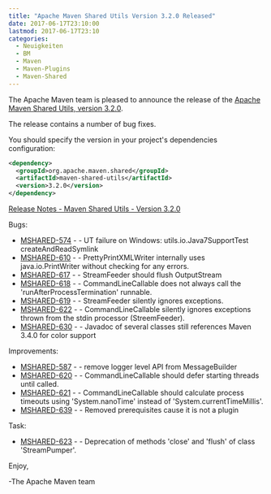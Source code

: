 ```yaml
---
title: "Apache Maven Shared Utils Version 3.2.0 Released"
date: 2017-06-17T23:10:00
lastmod: 2017-06-17T23:10
categories:
  - Neuigkeiten
  - BM
  - Maven
  - Maven-Plugins
  - Maven-Shared
---
```

The Apache Maven team is pleased to announce the release of the [Apache
Maven Shared Utils, version 3.2.0](https://maven.apache.org/shared/maven-shared-utils/).

The release contains a number of bug fixes.

You should specify the version in your project's dependencies configuration:

```xml
<dependency>
  <groupId>org.apache.maven.shared</groupId>
  <artifactId>maven-shared-utils</artifactId>
  <version>3.2.0</version>
</dependency>
```

<!-- more -->

[Release Notes - Maven Shared Utils - Version 3.2.0](https://issues.apache.org/jira/secure/ReleaseNote.jspa?projectId=12317922&version=12338026)

Bugs:

 * [MSHARED-574](https://issues.apache.org/jira/browse/MSHARED-574) - - UT failure on Windows: utils.io.Java7SupportTest createAndReadSymlink
 * [MSHARED-610](https://issues.apache.org/jira/browse/MSHARED-610) - - PrettyPrintXMLWriter internally uses java.io.PrintWriter without checking for any errors.
 * [MSHARED-617](https://issues.apache.org/jira/browse/MSHARED-617) - - StreamFeeder should flush OutputStream
 * [MSHARED-618](https://issues.apache.org/jira/browse/MSHARED-618) - - CommandLineCallable does not always call the 'runAfterProcessTermination' runnable.
 * [MSHARED-619](https://issues.apache.org/jira/browse/MSHARED-619) - - StreamFeeder silently ignores exceptions.
 * [MSHARED-622](https://issues.apache.org/jira/browse/MSHARED-622) - - CommandLineCallable silently ignores exceptions thrown from the stdin processor (StreemFeeder).
 * [MSHARED-630](https://issues.apache.org/jira/browse/MSHARED-630) - - Javadoc of several classes still references Maven 3.4.0 for color support

Improvements:

 * [MSHARED-587](https://issues.apache.org/jira/browse/MSHARED-587) - - remove logger level API from MessageBuilder
 * [MSHARED-620](https://issues.apache.org/jira/browse/MSHARED-620) - - CommandLineCallable should defer starting threads until called.
 * [MSHARED-621](https://issues.apache.org/jira/browse/MSHARED-621) - - CommandLineCallable should calculate process timeouts using 'System.nanoTime' instead of 'System.currentTimeMillis'.
 * [MSHARED-639](https://issues.apache.org/jira/browse/MSHARED-639) - - Removed prerequisites cause it is not a plugin

Task:

 * [MSHARED-623](https://issues.apache.org/jira/browse/MSHARED-623) - - Deprecation of methods 'close' and 'flush' of class 'StreamPumper'.


Enjoy,

-The Apache Maven team
